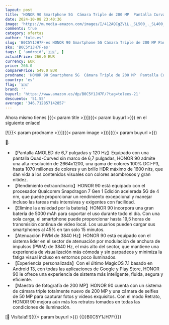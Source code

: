 ```yaml
---
layout: post
title: 'HONOR 90 Smartphone 5G  Cámara Triple de 200 MP  Pantalla Curva AMOLED de 6 7" y 120 Hz  8 GB+256 GB  Batería de 5000 mAh  Supercharge de 66 W  Dos SIM  Android 13  Verde'
date: 2024-10-08 23:40:36
image: 'https://m.media-amazon.com/images/I/412AQCgZViL._SL500_._SL400_.jpg'
comments: true
category: ofertas
author: 'tole.es'
slug: 'B0C5Y1JH7F-es HONOR 90 Smartphone 5G Cámara Triple de 200 MP Pantalla...'
sku: 'B0C5Y1JH7F-es'
tags: [ 'android','🇪🇸', ]
actualPrice: 266.0 EUR
currency: EUR
price: 266.0
comparePrice: 549.0 EUR
prodname: 'HONOR 90 Smartphone 5G  Cámara Triple de 200 MP  Pantalla Curva AMOLED de 6 7" y 120 Hz  8 GB+256 GB  Batería de 5000 mAh  Supercharge de 66 W  Dos SIM  Android 13  Verde'
country: 'es'
flag: '🇪🇸'
brand: ''
buyurl: 'https://www.amazon.es/dp/B0C5Y1JH7F/?tag=tolees-21'
descuento: '51.55'
average: '346.712857142857'
---
```


Ahora mismo tienes [{{< param title >}}]({{< param buyurl >}}) en el siguiente enlace!

[![{{< param prodname >}}]({{< param image >}})]({{< param buyurl >}})

🔎:

- 【Pantalla AMOLED de 6,7 pulgadas y 120 Hz】Equipado con una pantalla Quad-Curved sin marco de 6,7 pulgadas, HONOR 90 admite una alta resolución de 2664x1200, una gama de colores 100% DCI-P3, hasta 1070 millones de colores y un brillo HDR máximo de 1600 nits, que dan vida a los contenidos visuales con colores asombrosos y gran nitidez.
- 【Rendimiento extraordinario】HONOR 90 está equipado con el procesador Qualcomm Snapdragon 7 Gen 1 Edición acelerada 5G de 4 nm, que puede proporcionar un rendimiento excepcional y manejar incluso las tareas más intensivas y exigentes con facilidad.
- 【Elimine la ansiedad por la batería】HONOR 90 incorpora una gran batería de 5000 mAh para soportar el uso durante todo el día. Con una sola carga, el smartphone puede proporcionar hasta 19,5 horas de transmisión continua de vídeo local. Los usuarios pueden cargar sus smartphones al 45% en tan solo 15 minutos.
- 【Atenuación PWM de 3840 Hz】HONOR 90 está equipado con el sistema líder en el sector de atenuación por modulación de anchura de impulsos (PWM) de 3840 Hz, el más alto del sector, que mantiene una experiencia de visualización más cómoda y sin parpadeos y minimiza la fatiga visual incluso en entornos poco iluminados.
- 【Experiencia personalizada】Con el último MagicOS 7.1 basado en Android 13, con todas las aplicaciones de Google y Play Store, HONOR 90 le ofrece una experiencia de sistema más inteligente, fluida, segura y eficiente.
- 【Maestro de fotografía de 200 MP】HONOR 90 cuenta con un sistema de cámara triple totalmente nuevo de 200 MP y una cámara de selfies de 50 MP para capturar fotos y vídeos exquisitos. Con el modo Retrato, HONOR 90 mejora aún más los retratos tomados en todas las condiciones de iluminación.

[🛒 Visítala!!!]({{< param buyurl >}})
{{<world>}}B0C5Y1JH7F{{</world>}}
